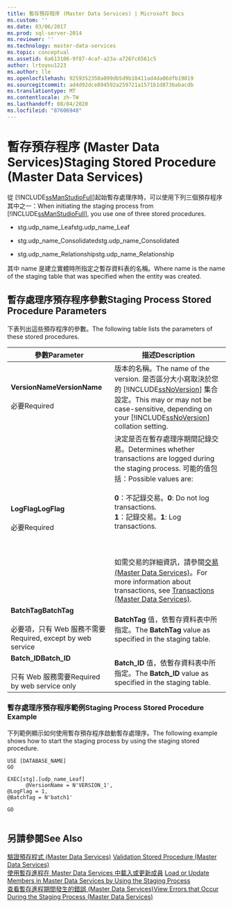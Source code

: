 ```yaml
---
title: 暫存預存程序 (Master Data Services) | Microsoft Docs
ms.custom: ''
ms.date: 03/06/2017
ms.prod: sql-server-2014
ms.reviewer: ''
ms.technology: master-data-services
ms.topic: conceptual
ms.assetid: 6a613106-9f87-4caf-a23a-a726fc6561c5
author: lrtoyou1223
ms.author: lle
ms.openlocfilehash: 9259352350a099db5d9b18411ad4da06dfb19819
ms.sourcegitcommit: ad4d92dce894592a259721a1571b1d8736abacdb
ms.translationtype: MT
ms.contentlocale: zh-TW
ms.lasthandoff: 08/04/2020
ms.locfileid: "87606948"
---
```

# <a name="staging-stored-procedure-master-data-services"></a><span data-ttu-id="0cf67-102">暫存預存程序 (Master Data Services)</span><span class="sxs-lookup"><span data-stu-id="0cf67-102">Staging Stored Procedure (Master Data Services)</span></span>
  <span data-ttu-id="0cf67-103">從 [!INCLUDE[ssManStudioFull](../includes/ssmanstudiofull-md.md)]起始暫存處理序時，可以使用下列三個預存程序其中之一：</span><span class="sxs-lookup"><span data-stu-id="0cf67-103">When initiating the staging process from [!INCLUDE[ssManStudioFull](../includes/ssmanstudiofull-md.md)], you use one of three stored procedures.</span></span>  
  
-   <span data-ttu-id="0cf67-104">stg.udp_name_Leaf</span><span class="sxs-lookup"><span data-stu-id="0cf67-104">stg.udp_name_Leaf</span></span>  
  
-   <span data-ttu-id="0cf67-105">stg.udp_name_Consolidated</span><span class="sxs-lookup"><span data-stu-id="0cf67-105">stg.udp_name_Consolidated</span></span>  
  
-   <span data-ttu-id="0cf67-106">stg.udp_name_Relationship</span><span class="sxs-lookup"><span data-stu-id="0cf67-106">stg.udp_name_Relationship</span></span>  
  
 <span data-ttu-id="0cf67-107">其中 name 是建立實體時所指定之暫存資料表的名稱。</span><span class="sxs-lookup"><span data-stu-id="0cf67-107">Where name is the name of the staging table that was specified when the entity was created.</span></span>  
  
## <a name="staging-process-stored-procedure-parameters"></a><span data-ttu-id="0cf67-108">暫存處理序預存程序參數</span><span class="sxs-lookup"><span data-stu-id="0cf67-108">Staging Process Stored Procedure Parameters</span></span>  
 <span data-ttu-id="0cf67-109">下表列出這些預存程序的參數。</span><span class="sxs-lookup"><span data-stu-id="0cf67-109">The following table lists the parameters of these stored procedures.</span></span>  
  
|<span data-ttu-id="0cf67-110">參數</span><span class="sxs-lookup"><span data-stu-id="0cf67-110">Parameter</span></span>|<span data-ttu-id="0cf67-111">描述</span><span class="sxs-lookup"><span data-stu-id="0cf67-111">Description</span></span>|  
|---------------|-----------------|  
|<span data-ttu-id="0cf67-112">**VersionName**</span><span class="sxs-lookup"><span data-stu-id="0cf67-112">**VersionName**</span></span><br /><br /> <span data-ttu-id="0cf67-113">必要</span><span class="sxs-lookup"><span data-stu-id="0cf67-113">Required</span></span>|<span data-ttu-id="0cf67-114">版本的名稱。</span><span class="sxs-lookup"><span data-stu-id="0cf67-114">The name of the version.</span></span> <span data-ttu-id="0cf67-115">是否區分大小寫取決於您的 [!INCLUDE[ssNoVersion](../includes/ssnoversion-md.md)] 集合設定。</span><span class="sxs-lookup"><span data-stu-id="0cf67-115">This may or may not be case-sensitive, depending on your [!INCLUDE[ssNoVersion](../includes/ssnoversion-md.md)] collation setting.</span></span>|  
|<span data-ttu-id="0cf67-116">**LogFlag**</span><span class="sxs-lookup"><span data-stu-id="0cf67-116">**LogFlag**</span></span><br /><br /> <span data-ttu-id="0cf67-117">必要</span><span class="sxs-lookup"><span data-stu-id="0cf67-117">Required</span></span>|<span data-ttu-id="0cf67-118">決定是否在暫存處理序期間記錄交易。</span><span class="sxs-lookup"><span data-stu-id="0cf67-118">Determines whether transactions are logged during the staging process.</span></span> <span data-ttu-id="0cf67-119">可能的值包括：</span><span class="sxs-lookup"><span data-stu-id="0cf67-119">Possible values are:</span></span><br /><br /> <span data-ttu-id="0cf67-120">**0**：不記錄交易。</span><span class="sxs-lookup"><span data-stu-id="0cf67-120">**0**: Do not log transactions.</span></span><br /><span data-ttu-id="0cf67-121">**1**：記錄交易。</span><span class="sxs-lookup"><span data-stu-id="0cf67-121">**1**: Log transactions.</span></span><br /><br /> <br /><br /> <span data-ttu-id="0cf67-122">如需交易的詳細資訊，請參閱[交易 &#40;Master Data Services&#41;](transactions-master-data-services.md)。</span><span class="sxs-lookup"><span data-stu-id="0cf67-122">For more information about transactions, see [Transactions &#40;Master Data Services&#41;](transactions-master-data-services.md).</span></span>|  
|<span data-ttu-id="0cf67-123">**BatchTag**</span><span class="sxs-lookup"><span data-stu-id="0cf67-123">**BatchTag**</span></span><br /><br /> <span data-ttu-id="0cf67-124">必要項，只有 Web 服務不需要</span><span class="sxs-lookup"><span data-stu-id="0cf67-124">Required, except by web service</span></span>|<span data-ttu-id="0cf67-125">**BatchTag** 值，依暫存資料表中所指定。</span><span class="sxs-lookup"><span data-stu-id="0cf67-125">The **BatchTag** value as specified in the staging table.</span></span>|  
|<span data-ttu-id="0cf67-126">**Batch_ID**</span><span class="sxs-lookup"><span data-stu-id="0cf67-126">**Batch_ID**</span></span><br /><br /> <span data-ttu-id="0cf67-127">只有 Web 服務需要</span><span class="sxs-lookup"><span data-stu-id="0cf67-127">Required by web service only</span></span>|<span data-ttu-id="0cf67-128">**Batch_ID** 值，依暫存資料表中所指定。</span><span class="sxs-lookup"><span data-stu-id="0cf67-128">The **Batch_ID** value as specified in the staging table.</span></span>|  
  
### <a name="staging-process-stored-procedure-example"></a><span data-ttu-id="0cf67-129">暫存處理序預存程序範例</span><span class="sxs-lookup"><span data-stu-id="0cf67-129">Staging Process Stored Procedure Example</span></span>  
 <span data-ttu-id="0cf67-130">下列範例顯示如何使用暫存預存程序啟動暫存處理序。</span><span class="sxs-lookup"><span data-stu-id="0cf67-130">The following example shows how to start the staging process by using the staging stored procedure.</span></span>  
  
```  
USE [DATABASE_NAME]  
GO  
  
EXEC[stg].[udp_name_Leaf]  
      @VersionName = N'VERSION_1',  
@LogFlag = 1,  
@BatchTag = N'batch1'  
  
GO  
  
```  
  
## <a name="see-also"></a><span data-ttu-id="0cf67-131">另請參閱</span><span class="sxs-lookup"><span data-stu-id="0cf67-131">See Also</span></span>  
 <span data-ttu-id="0cf67-132">[驗證預存程式 &#40;Master Data Services&#41;](../../2014/master-data-services/validation-stored-procedure-master-data-services.md) </span><span class="sxs-lookup"><span data-stu-id="0cf67-132">[Validation Stored Procedure &#40;Master Data Services&#41;](../../2014/master-data-services/validation-stored-procedure-master-data-services.md) </span></span>  
 <span data-ttu-id="0cf67-133">[使用暫存進程在 Master Data Services 中載入或更新成員](add-update-and-delete-data-master-data-services.md) </span><span class="sxs-lookup"><span data-stu-id="0cf67-133">[Load or Update Members in Master Data Services by Using the Staging Process](add-update-and-delete-data-master-data-services.md) </span></span>  
 [<span data-ttu-id="0cf67-134">查看暫存進程期間發生的錯誤 &#40;Master Data Services&#41;</span><span class="sxs-lookup"><span data-stu-id="0cf67-134">View Errors that Occur During the Staging Process &#40;Master Data Services&#41;</span></span>](view-errors-that-occur-during-staging-master-data-services.md)  
  
  
